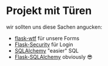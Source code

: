 # Projekt mit Türen
wir sollten uns diese Sachen angucken: 
- [flask-wtf](https://flask-wtf.readthedocs.io/en/1.0.x/) für unsere Forms  
- [Flask-Security](https://pythonhosted.org/Flask-Security/) für Login
- [SQLAlchemy](https://www.sqlalchemy.org/) "easier" SQL
- [Flask-SQLAlchemy](https://flask-sqlalchemy.palletsprojects.com/en/2.x/) obviously 😎